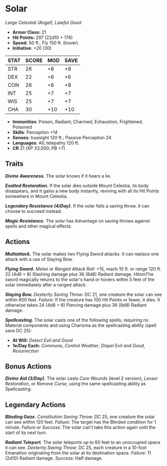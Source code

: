 # Solar

*Large Celestial (Angel), Lawful Good*

- **Armor Class:** 21
- **Hit Points:** 297 (22d10 + 176)
- **Speed:** 50 ft., Fly 150 ft. (hover)
- **Initiative**: +20 (30)

|STAT|SCORE|MOD|SAVE|
| --- | --- | --- | ---- |
| STR | 26 | +8 | +8 |
| DEX | 22 | +6 | +6 |
| CON | 26 | +8 | +8 |
| INT | 25 | +7 | +7 |
| WIS | 25 | +7 | +7 |
| CHA | 30 | +10 | +10 |

- **Immunities**: Poison, Radiant; Charmed, Exhaustion, Frightened, Poisoned
- **Skills**: Perception +14
- **Senses**: truesight 120 ft.; Passive Perception 24
- **Languages**: All; telepathy 120 ft.
- **CR** 21 (XP 33,000; PB +7)

## Traits

***Divine Awareness.*** The solar knows if it hears a lie.

***Exalted Restoration.*** If the solar dies outside Mount Celestia, its body disappears, and it gains a new body instantly, reviving with all its Hit Points somewhere in Mount Celestia.

***Legendary Resistance (4/Day).*** If the solar fails a saving throw, it can choose to succeed instead.

***Magic Resistance.*** The solar has Advantage on saving throws against spells and other magical effects.


## Actions

***Multiattack.*** The solar makes two Flying Sword attacks. It can replace one attack with a use of Slaying Bow.

***Flying Sword.*** *Melee or Ranged Attack Roll:* +15, reach 10 ft. or range 120 ft. 22 (4d6 + 8) Slashing damage plus 36 (8d8) Radiant damage. HitomThe sword magically returns to the solar's hand or hovers within 5 feet of the solar immediately after a ranged attack.

***Slaying Bow.*** *Dexterity Saving Throw*: DC 21, one creature the solar can see within 600 feet. *Failure:*  If the creature has 100 Hit Points or fewer, it dies. It otherwise takes 24 (4d8 + 6) Piercing damage plus 36 (8d8) Radiant damage.

***Spellcasting.*** The solar casts one of the following spells, requiring no Material components and using Charisma as the spellcasting ability (spell save DC 25):

- **At Will:** *Detect Evil and Good*
- **1e/Day Each:** *Commune*, *Control Weather*, *Dispel Evil and Good*, *Resurrection*

## Bonus Actions

***Divine Aid (3/Day).*** The solar casts *Cure Wounds* (level 2 version), *Lesser Restoration*, or *Remove Curse*, using the same spellcasting ability as Spellcasting.

## Legendary Actions

***Blinding Gaze.*** *Constitution Saving Throw*: DC 25, one creature the solar can see within 120 feet. *Failure:*  The target has the Blinded condition for 1 minute. *Failure or Success*:  The solar can't take this action again until the start of its next turn.

***Radiant Teleport.*** The solar teleports up to 60 feet to an unoccupied space it can see. *Dexterity Saving Throw*: DC 25, each creature in a 10-foot Emanation originating from the solar at its destination space. *Failure:*  11 (2d10) Radiant damage. *Success:*  Half damage.

